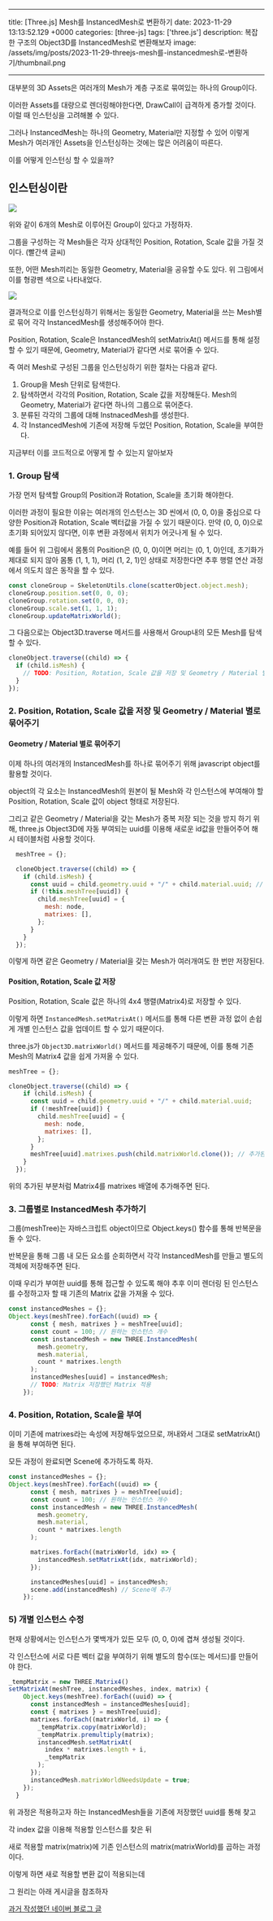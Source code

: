 

---
title: [Three.js] Mesh를 InstancedMesh로 변환하기
date: 2023-11-29 13:13:52.129 +0000
categories: [three-js]
tags: ['three.js']
description: 복잡한 구조의 Object3D를 InstancedMesh로 변환해보자
image: /assets/img/posts/2023-11-29-threejs-mesh를-instancedmesh로-변환하기/thumbnail.png

---

대부분의 3D Assets은 여러개의 Mesh가 계층 구조로 묶여있는 하나의 Group이다.

이러한 Assets를 대량으로 렌더링해야한다면, DrawCall이 급격하게 증가할 것이다. 이럴 때 인스턴싱을 고려해볼 수 있다.

그러나 InstancedMesh는 하나의 Geometry, Material만 지정할 수 있어 이렇게 Mesh가 여러개인 Assets을 인스턴싱하는 것에는 많은 어려움이 따른다.

이를 어떻게 인스턴싱 할 수 있을까?

## 인스턴싱이란
![](/assets/img/posts/2023-11-29-threejs-mesh를-instancedmesh로-변환하기/img0.png)

위와 같이 6개의 Mesh로 이루어진 Group이 있다고 가정하자.

그룹을 구성하는 각 Mesh들은 각자 상대적인 Position, Rotation, Scale 값을 가질 것이다. (빨간색 글씨)

또한, 어떤 Mesh끼리는 동일한 Geometry, Material을 공유할 수도 있다. 위 그림에서 이를 형광펜 색으로 나타내었다.

![](/assets/img/posts/2023-11-29-threejs-mesh를-instancedmesh로-변환하기/img1.png)

결과적으로 이를 인스턴싱하기 위해서는 동일한 Geometry, Material을 쓰는 Mesh별로 묶어 각각 InstancedMesh를 생성해주어야 한다.

Position, Rotation, Scale은 InstancedMesh의 setMatrixAt() 메서드를 통해 설정할 수 있기 때문에, Geometry, Material가 같다면 서로 묶어줄 수 있다.


즉 여러 Mesh로 구성된 그룹을 인스턴싱하기 위한 절차는 다음과 같다.

1. Group을 Mesh 단위로 탐색한다. 
2. 탐색하면서 각각의 Position, Rotation, Scale 값을 저장해둔다. Mesh의 Geometry, Material가 같다면 하나의 그룹으로 묶어준다.
3. 분류된 각각의 그룹에 대해 InstnacedMesh를 생성한다.
4. 각 InstancedMesh에 기존에 저장해 두었던 Position, Rotation, Scale을 부여한다.

지금부터 이를 코드적으로 어떻게 할 수 있는지 알아보자

### 1. Group 탐색

가장 먼저 탐색할 Group의 Position과 Rotation, Scale을 초기화 해야한다.

이러한 과정이 필요한 이유는 여러개의 인스턴스는 3D 씬에서 (0, 0, 0)을 중심으로 다양한 Position과 Rotation, Scale 벡터값을 가질 수 있기 때문이다. 만약 (0, 0, 0)으로 초기화 되어있지 않다면, 이후 변환 과정에서 위치가 어긋나게 될 수 있다.

예를 들어 위 그림에서 몸통의 Position은 (0, 0, 0)이면 머리는 (0, 1, 0)인데, 초기화가 제대로 되지 않아 몸통 (1, 1, 1), 머리 (1, 2, 1)인 상태로 저장한다면 추후 행렬 연산 과정에서 의도치 않은 동작을 할 수 있다.

```javascript
const cloneGroup = SkeletonUtils.clone(scatterObject.object.mesh);
cloneGroup.position.set(0, 0, 0);
cloneGroup.rotation.set(0, 0, 0);
cloneGroup.scale.set(1, 1, 1);
cloneGroup.updateMatrixWorld();
```

그 다음으로는 Object3D.traverse 메서드를 사용해서 Group내의 모든 Mesh를 탐색할 수 있다.

```javascript
cloneObject.traverse((child) => {
  if (child.isMesh) {
    // TODO: Position, Rotation, Scale 값을 저장 및 Geometry / Material 별로 묶어주기
  }
});
```

### 2. Position, Rotation, Scale 값을 저장 및 Geometry / Material 별로 묶어주기

#### Geometry / Material 별로 묶어주기

이제 하나의 여러개의 InstancedMesh를 하나로 묶어주기 위해 javascript object를 활용할 것이다.

object의 각 요소는 InstancedMesh의 원본이 될 Mesh와 각 인스턴스에 부여해야 할 Position, Rotation, Scale 값이 object 형태로 저장된다.

그리고 같은 Geometry / Material을 갖는 Mesh가 중복 저장 되는 것을 방지 하기 위해, three.js Object3D에 자동 부여되는 uuid를 이용해 새로운 id값을 만들어주어 해시 테이블처럼 사용할 것이다.

```javascript
  meshTree = {};

  cloneObject.traverse((child) => {
    if (child.isMesh) {
      const uuid = child.geometry.uuid + "/" + child.material.uuid; // 새로운 uuid 생성
      if (!this.meshTree[uuid]) {
        child.meshTree[uuid] = {
          mesh: node,
          matrixes: [],
        };
      }
    }
  });
```

이렇게 하면 같은 Geometry / Material을 갖는 Mesh가 여러개여도 한 번만 저장된다.

#### Position, Rotation, Scale 값 저장

Position, Rotation, Scale 값은 하나의 4x4 행렬(Matrix4)로 저장할 수 있다.

이렇게 하면 `InstancedMesh.setMatrixAt()` 메서드를 통해 다른 변환 과정 없이 손쉽게 개별 인스턴스 값을 업데이트 할 수 있기 때문이다.

three.js가 `Object3D.matrixWorld()` 메서드를 제공해주기 때문에, 이를 통해 기존 Mesh의 Matrix4 값을 쉽게 가져올 수 있다.

```javascript
meshTree = {};

cloneObject.traverse((child) => {
    if (child.isMesh) {
      const uuid = child.geometry.uuid + "/" + child.material.uuid;
      if (!meshTree[uuid]) {
        child.meshTree[uuid] = {
          mesh: node,
          matrixes: [],
        };
      }
      meshTree[uuid].matrixes.push(child.matrixWorld.clone()); // 추가된 부분
    }
  });
```

위의 추가된 부분처럼 Matrix4를 matrixes 배열에 추가해주면 된다.

### 3. 그룹별로 InstancedMesh 추가하기

그룹(meshTree)는 자바스크립트 object이므로 Object.keys() 함수를 통해 반복문을 돌 수 있다.

반복문을 통해 그룹 내 모든 요소를 순회하면서 각각 InstancedMesh를 만들고 별도의 객체에 저장해주면 된다.

이때 우리가 부여한 uuid를 통해 접근할 수 있도록 해야 추후 이미 렌더링 된 인스턴스를 수정하고자 할 때 기존의 Matrix 값을 가져올 수 있다.

```javascript
const instancedMeshes = {};
Object.keys(meshTree).forEach((uuid) => {
      const { mesh, matrixes } = meshTree[uuid];
      const count = 100; // 원하는 인스턴스 개수
      const instancedMesh = new THREE.InstancedMesh(
        mesh.geometry,
        mesh.material,
        count * matrixes.length
      );
      instancedMeshes[uuid] = instancedMesh;
      // TODO: Matrix 저장했던 Matrix 적용
    });
```

### 4. Position, Rotation, Scale을 부여

이미 기존에 matrixes라는 속성에 저장해두었으므로, 꺼내와서 그대로 setMatrixAt()을 통해 부여하면 된다.

모든 과정이 완료되면 Scene에 추가하도록 하자.

```javascript
const instancedMeshes = {};
Object.keys(meshTree).forEach((uuid) => {
      const { mesh, matrixes } = meshTree[uuid];
      const count = 100; // 원하는 인스턴스 개수
      const instancedMesh = new THREE.InstancedMesh(
        mesh.geometry,
        mesh.material,
        count * matrixes.length
      );

      matrixes.forEach((matrixWorld, idx) => {
        instancedMesh.setMatrixAt(idx, matrixWorld);
      });

      instancedMeshes[uuid] = instancedMesh;
      scene.add(instancedMesh) // Scene에 추가
    });
```

### 5) 개별 인스턴스 수정

현재 상황에서는 인스턴스가 몇백개가 있든 모두 (0, 0, 0)에 겹쳐 생성될 것이다.

각 인스턴스에 서로 다른 벡터 값을 부여하기 위해 별도의 함수(또는 메서드)를 만들어야 한다.

```javascript
_tempMatrix = new THREE.Matrix4()
setMatrixAt(meshTree, instancedMeshes, index, matrix) {
    Object.keys(meshTree).forEach((uuid) => {
      const instancedMesh = instancedMeshes[uuid];
      const { matrixes } = meshTree[uuid];
      matrixes.forEach((matrixWorld, i) => {
        _tempMatrix.copy(matrixWorld);
        _tempMatrix.premultiply(matrix);
        instancedMesh.setMatrixAt(
          index * matrixes.length + i,
          _tempMatrix
        );
      });
      instancedMesh.matrixWorldNeedsUpdate = true;
    });
  }
```

위 과정은 적용하고자 하는 InstancedMesh들을 기존에 저장했던 uuid를 통해 찾고

각 index 값을 이용해 적용할 인스턴스를 찾은 뒤

새로 적용할 matrix(matrix)에 기존 인스턴스의 matrix(matrixWorld)를 곱하는 과정이다.

이렇게 하면 새로 적용할 변환 값이 적용되는데

그 원리는 아래 게시글을 참조하자

[과거 작성했던 네이버 블로그 글](https://blog.naver.com/nureongi0214/223227024179)

        